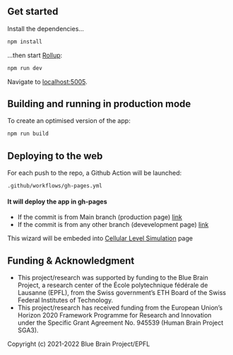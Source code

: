 
## Get started

Install the dependencies...

```bash
npm install
```

...then start [Rollup](https://rollupjs.org):

```bash
npm run dev
```

Navigate to [localhost:5005](http://localhost:5005).

## Building and running in production mode

To create an optimised version of the app:

```bash
npm run build
```

## Deploying to the web

For each push to the repo, a Github Action will be launched:

`.github/workflows/gh-pages.yml`

#### It will deploy the app in gh-pages
- If the commit is from Main branch (production page) [link](https://bluebrain.github.io/bsp-usecase-wizard/index.html)
- If the commit is from any other branch (devevelopment page) [link](https://bluebrain.github.io/bsp-usecase-wizard/dev/index.html)

This wizard will be embeded into [Cellular Level Simulation](https://github.com/ebrains-cls-interactive/ebrains-cls-interactive.github.io) page


## Funding & Acknowledgment
- This project/research was supported by funding to the Blue Brain Project, a research center of the École polytechnique fédérale de Lausanne (EPFL), from the Swiss government’s ETH Board of the Swiss Federal Institutes of Technology.
- This project/research has received funding from the European Union’s Horizon 2020 Framework Programme for Research and Innovation under the Specific Grant Agreement No. 945539 (Human Brain Project SGA3).

Copyright (c) 2021-2022 Blue Brain Project/EPFL
